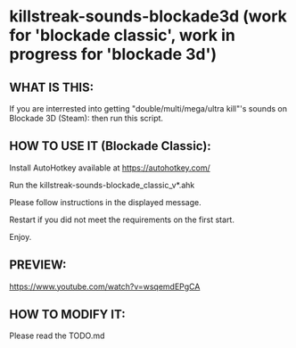# killstreak-sounds-blockade3d (work for 'blockade classic', work in progress for 'blockade 3d')

## WHAT IS THIS:

If you are interrested into getting "double/multi/mega/ultra kill"'s 
sounds on Blockade 3D (Steam): then run this script.

## HOW TO USE IT (Blockade Classic):

Install AutoHotkey available at https://autohotkey.com/

Run the killstreak-sounds-blockade_classic_v*.ahk

Please follow instructions in the displayed message.

Restart if you did not meet the requirements on the first start.


Enjoy.


## PREVIEW:

https://www.youtube.com/watch?v=wsqemdEPgCA


## HOW TO MODIFY IT:

Please read the TODO.md